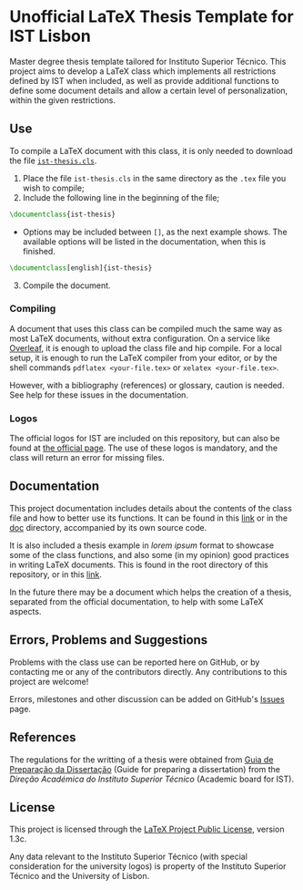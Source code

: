 # Unofficial LaTeX Thesis Template for IST Lisbon

Master degree thesis template tailored for Instituto Superior Técnico. This project aims to develop a LaTeX class which implements all restrictions defined by IST when included, as well as provide additional functions to define some document details and allow a certain level of personalization, within the given restrictions.

## Use

To compile a LaTeX document with this class, it is only needed to download the file [`ist-thesis.cls`](https://github.com/ekspek/ist-thesis/releases/download/v1.0.0/ist-thesis.cls).
1. Place the file `ist-thesis.cls` in the same directory as the `.tex` file you wish to compile;
2. Include the following line in the beginning of the file;
```tex
\documentclass{ist-thesis}
```
   - Options may be included between `[]`, as the next example shows. The available options will be listed in the documentation, when this is finished.
```tex
\documentclass[english]{ist-thesis}
```

3. Compile the document.

### Compiling

A document that uses this class can be compiled much the same way as most LaTeX documents, without extra configuration. On a service like [Overleaf](https://www.overleaf.com/"Overleaf"), it is enough to upload the class file and hip compile. For a local setup, it is enough to run the LaTeX compiler from your editor, or by the shell commands `pdflatex <your-file.tex>` or `xelatex <your-file.tex>`.

However, with a bibliography (references) or glossary, caution is needed. See help for these issues in the documentation.

### Logos

The official logos for IST are included on this repository, but can also be found at [the official page](https://tecnico.ulisboa.pt/pt/sobre-o-tecnico/institucional/logo-e-manual-de-identidade/). The use of these logos is mandatory, and the class will return an error for missing files.

## Documentation

This project documentation includes details about the contents of the class file and how to better use its functions. It can be found in this [link](doc/doc.pdf) or in the [doc](doc/) directory, accompanied by its own source code.

It is also included a thesis example in *lorem ipsum* format to showcase some of the class functions, and also some (in my opinion) good practices in writing LaTeX documents. This is found in the root directory of this repository, or in this [link](thesis.pdf).

In the future there may be a document which helps the creation of a thesis, separated from the official documentation, to help with some LaTeX aspects.

## Errors, Problems and Suggestions

Problems with the class use can be reported here on GitHub, or by contacting me or any of the contributors directly. Any contributions to this project are welcome!

Errors, milestones and other discussion can be added on GitHub's [Issues](https://github.com/ekspek/ist-thesis/issues) page.

## References

The regulations for the writting of a thesis were obtained from [Guia de Preparação da Dissertação](https://academica.tecnico.ulisboa.pt/files/sites/54/guia-de-preparacao-da-dissertacao-1516.pdf "Guia de Preparação da Dissertação") (Guide for preparing a dissertation) from the *Direção Académica do Instituto Superior Técnico* (Academic board for IST).

## License

This project is licensed through the [LaTeX Project Public License](https://www.latex-project.org/lppl/), version 1.3c.

Any data relevant to the Instituto Superior Técnico (with special consideration for the university logos) is property of the Instituto Superior Técnico and the University of Lisbon.

